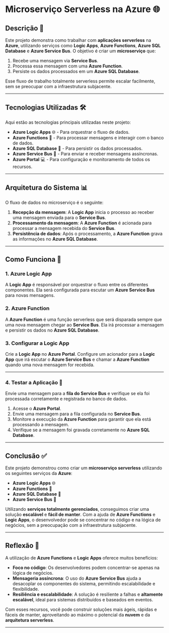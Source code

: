 # Microserviço Serverless na Azure 🌐

## Descrição 📜

Este projeto demonstra como trabalhar com **aplicações serverless** na **Azure**, utilizando serviços como **Logic Apps**, **Azure Functions**, **Azure SQL Database** e **Azure Service Bus**. O objetivo é criar um **microserviço** que:

1. Recebe uma mensagem via **Service Bus**.
2. Processa essa mensagem com uma **Azure Function**.
3. Persiste os dados processados em um **Azure SQL Database**.

Esse fluxo de trabalho totalmente serverless permite escalar facilmente, sem se preocupar com a infraestrutura subjacente.

---

## Tecnologias Utilizadas 🛠️

Aqui estão as tecnologias principais utilizadas neste projeto:

- **Azure Logic Apps** 🌐 - Para orquestrar o fluxo de dados.
- **Azure Functions** 🔧 - Para processar mensagens e interagir com o banco de dados.
- **Azure SQL Database** 💾 - Para persistir os dados processados.
- **Azure Service Bus** 📨 - Para enviar e receber mensagens assíncronas.
- **Azure Portal** 💻 - Para configuração e monitoramento de todos os recursos.

---

## Arquitetura do Sistema 📊

O fluxo de dados no microserviço é o seguinte:

1. **Recepção da mensagem**: A **Logic App** inicia o processo ao receber uma mensagem enviada para o **Service Bus**.
2. **Processamento da mensagem**: A **Azure Function** é acionada para processar a mensagem recebida do **Service Bus**.
3. **Persistência de dados**: Após o processamento, a **Azure Function** grava as informações no **Azure SQL Database**.

---

## Como Funciona 🔄

### 1. **Azure Logic App**

A **Logic App** é responsável por orquestrar o fluxo entre os diferentes componentes. Ela será configurada para escutar um **Azure Service Bus** para novas mensagens.

### 2. **Azure Function**

A **Azure Function** é uma função serverless que será disparada sempre que uma nova mensagem chegar ao **Service Bus**. Ela irá processar a mensagem e persistir os dados no **Azure SQL Database**.

### 3. Configurar a Logic App
Crie a **Logic App** no **Azure Portal**. Configure um acionador para a **Logic App** que irá escutar o **Azure Service Bus** e chamar a **Azure Function** quando uma nova mensagem for recebida.

---

### 4. Testar a Aplicação 🚀
Envie uma mensagem para a **fila do Service Bus** e verifique se ela foi processada corretamente e registrada no banco de dados.

1. Acesse o **Azure Portal**.
2. Envie uma mensagem para a fila configurada no **Service Bus**.
3. Monitore a execução da **Azure Function** para garantir que ela está processando a mensagem.
4. Verifique se a mensagem foi gravada corretamente no **Azure SQL Database**.

---

## Conclusão ✅
Este projeto demonstrou como criar um **microserviço serverless** utilizando os seguintes serviços da **Azure**:

- **Azure Logic Apps** 🌐
- **Azure Functions** 🔧
- **Azure SQL Database** 💾
- **Azure Service Bus** 📨

Utilizando **serviços totalmente gerenciados**, conseguimos criar uma solução **escalável** e **fácil de manter**. Com a ajuda de **Azure Functions** e **Logic Apps**, o desenvolvedor pode se concentrar no código e na lógica de negócios, sem a preocupação com a infraestrutura subjacente.

---

## Reflexão 🧠
A utilização de **Azure Functions** e **Logic Apps** oferece muitos benefícios:

- **Foco no código**: Os desenvolvedores podem concentrar-se apenas na lógica de negócios.
- **Mensageria assíncrona**: O uso do **Azure Service Bus** ajuda a desacoplar os componentes do sistema, permitindo escalabilidade e flexibilidade.
- **Resiliência e escalabilidade**: A solução é resiliente a falhas e **altamente escalável**, ideal para sistemas distribuídos e baseados em eventos.

Com esses recursos, você pode construir soluções mais ágeis, rápidas e fáceis de manter, aproveitando ao máximo o potencial da **nuvem** e da **arquitetura serverless**.

---


